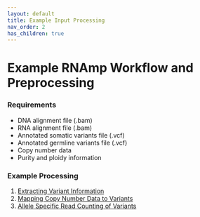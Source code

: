 ```yaml
---
layout: default
title: Example Input Processing
nav_order: 2
has_children: true
---
```

# Example RNAmp Workflow and Preprocessing

### Requirements

- DNA alignment file (.bam)
- RNA alignment file (.bam)
- Annotated somatic variants file (.vcf)
- Annotated germline variants file (.vcf)
- Copy number data
- Purity and ploidy information

### Example Processing

1. [Extracting Variant Information](docs\processing\extractvariant.md)
2. [Mapping Copy Number Data to Variants](docs\processing\mapcn.md)
3. [Allele Specific Read Counting of Variants](docs\processing\asecount.md)
